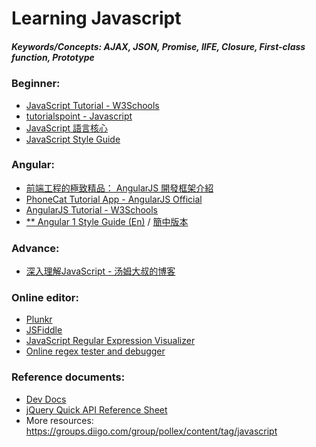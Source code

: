 # Learning Javascript

##### Keywords/Concepts: AJAX, JSON, Promise, IIFE, Closure, First-class function, Prototype

### Beginner:
* [JavaScript Tutorial - W3Schools](http://www.w3schools.com/js/default.asp)
* [tutorialspoint - Javascript](http://www.tutorialspoint.com/javascript/)
* [JavaScript 語言核心](http://openhome.cc/Gossip/CodeData/EssentialJavaScript/index.html)
* [JavaScript Style Guide](https://github.com/jigsawye/javascript)

### Angular:
* [前端工程的極致精品： AngularJS 開發框架介紹](http://blog.miniasp.com/post/2013/04/23/Front-end-Engineering-Fineart-An-Introduction-to-AngularJS.aspx)
* [PhoneCat Tutorial App - AngularJS Official](https://docs.angularjs.org/tutorial)
* [AngularJS Tutorial - W3Schools](http://www.w3schools.com/angular/)
* [** Angular 1 Style Guide (En)](https://github.com/johnpapa/angular-styleguide/blob/master/a1/README.md) / [簡中版本](https://github.com/johnpapa/angular-styleguide/blob/master/a1/i18n/zh-CN.md)

### Advance:
* [深入理解JavaScript - 汤姆大叔的博客](http://www.cnblogs.com/TomXu/archive/2011/12/15/2288411.html)

### Online editor:
* [Plunkr](https://plnkr.co/edit/?p=catalogue)
* [JSFiddle](https://jsfiddle.net/)
* [JavaScript Regular Expression Visualizer](https://jex.im/regulex/#!embed=false&flags=&re=%5E(a%7Cb)*%3F%24)
* [Online regex tester and debugger](https://regex101.com/#javascript)

### Reference documents:
* [Dev Docs](http://devdocs.io/)
* [jQuery Quick API Reference Sheet](https://oscarotero.com/jquery/)
* More resources: https://groups.diigo.com/group/pollex/content/tag/javascript
